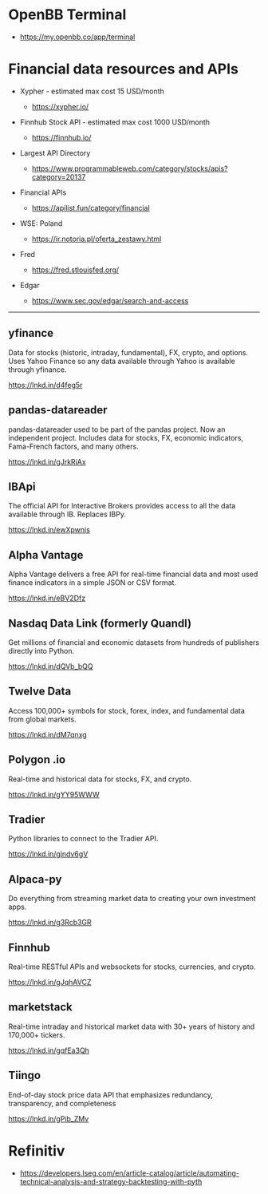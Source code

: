 # OpenBB Terminal

- https://my.openbb.co/app/terminal

# Financial data resources and APIs

- Xypher - estimated max cost 15 USD/month

  - https://xypher.io/

- Finnhub Stock API - estimated max cost 1000 USD/month

  - https://finnhub.io/

- Largest API Directory

  - https://www.programmableweb.com/category/stocks/apis?category=20137

- Financial APIs

  - https://apilist.fun/category/financial

- WSE: Poland

  - https://ir.notoria.pl/oferta_zestawy.html

- Fred

  - https://fred.stlouisfed.org/

- Edgar
  - https://www.sec.gov/edgar/search-and-access

___

## yfinance

Data for stocks (historic, intraday, fundamental), FX, crypto, and options. Uses Yahoo Finance so any data available through Yahoo is available through yfinance.

https://lnkd.in/d4feg5r

## pandas-datareader

pandas-datareader used to be part of the pandas project. Now an independent project. Includes data for stocks, FX, economic indicators, Fama-French factors, and many others.

https://lnkd.in/gJrkRjAx

## IBApi

The official API for Interactive Brokers provides access to all the data available through IB. Replaces IBPy.

https://lnkd.in/ewXpwnis

## Alpha Vantage

Alpha Vantage delivers a free API for real-time financial data and most used finance indicators in a simple JSON or CSV format.

https://lnkd.in/eBV2Dfz

## Nasdaq Data Link (formerly Quandl)

Get millions of financial and economic datasets from hundreds of publishers directly into Python.

https://lnkd.in/dQVb_bQQ

## Twelve Data

Access 100,000+ symbols for stock, forex, index, and fundamental data from global markets.

https://lnkd.in/dM7qnxg

## Polygon .io

Real-time and historical data for stocks, FX, and crypto.

https://lnkd.in/gYY95WWW

## Tradier

Python libraries to connect to the Tradier API.

https://lnkd.in/gjndv6gV

## Alpaca-py

Do everything from streaming market data to creating your own investment apps.

https://lnkd.in/g3Rcb3GR

## Finnhub

Real-time RESTful APIs and websockets for stocks, currencies, and crypto.

https://lnkd.in/gJqhAVCZ

## marketstack

Real-time intraday and historical market data with 30+ years of history and 170,000+ tickers.

https://lnkd.in/gqfEa3Qh

## Tiingo

End-of-day stock price data API that emphasizes redundancy, transparency, and completeness

https://lnkd.in/gPib_ZMv

# Refinitiv

- https://developers.lseg.com/en/article-catalog/article/automating-technical-analysis-and-strategy-backtesting-with-pyth